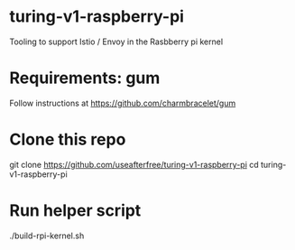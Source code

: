 # turing-v1-raspberry-pi

Tooling to support Istio / Envoy in the Rasbberry pi kernel

# Requirements: gum
Follow instructions at https://github.com/charmbracelet/gum

# Clone this repo
git clone https://github.com/useafterfree/turing-v1-raspberry-pi
cd turing-v1-raspberry-pi
# Run helper script
./build-rpi-kernel.sh
